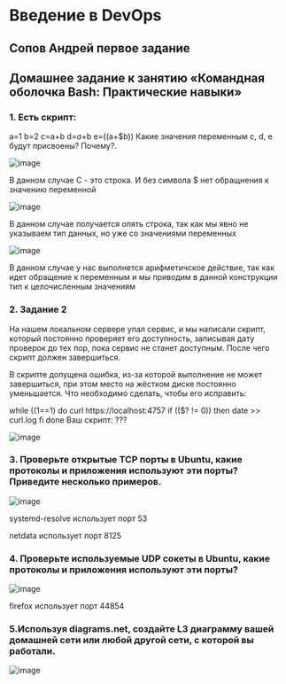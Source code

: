 # Введение в DevOps

##  Сопов Андрей первое задание 


## Домашнее задание к занятию «Командная оболочка Bash: Практические навыки»


### 1. Есть скрипт:

a=1
b=2
c=a+b
d=$a+$b
e=$(($a+$b))
Какие значения переменным c, d, e будут присвоены? Почему?.

![image](https://github.com/lechuk1981/Netology_devops/assets/5323690/47e887c4-0dc7-42e0-9605-ef06135e8b64)

В данном случае С - это строка. И без символа $ нет обращнения к значению переменной

![image](https://github.com/lechuk1981/Netology_devops/assets/5323690/3ddf2a4c-6a6b-4719-817c-6515c592dfe7)

В данном случае получается опять строка, так как мы явно не указываем тип данных, но уже со значениями переменных

![image](https://github.com/lechuk1981/Netology_devops/assets/5323690/32da754f-cb8a-4ebf-b95c-c7f45ff74ef1)

В данном случае у нас выполнется арифметичское действие, так как идет обращение к переменным и мы приводим в данной конструкции тип к целочисленным значениям



### 2. Задание 2

На нашем локальном сервере упал сервис, и мы написали скрипт, который постоянно проверяет его доступность, записывая дату проверок до тех пор, пока сервис не станет доступным. После чего скрипт должен завершиться.

В скрипте допущена ошибка, из-за которой выполнение не может завершиться, при этом место на жёстком диске постоянно уменьшается. Что необходимо сделать, чтобы его исправить:

while ((1==1)
do
	curl https://localhost:4757
	if (($? != 0))
	then
		date >> curl.log
	fi
done
Ваш скрипт:
???

![image](https://user-images.githubusercontent.com/5323690/236673968-4c6f8bd4-e3bc-43d4-859e-3cd23005f4e9.png)



### 3. Проверьте открытые TCP порты в Ubuntu, какие протоколы и приложения используют эти порты? Приведите несколько примеров.

![image](https://user-images.githubusercontent.com/5323690/236673981-b1ef59ea-d740-426f-aef6-821d352984c6.png)

systemd-resolve  использует порт 53

netdata использует порт 8125

### 4. Проверьте используемые UDP сокеты в Ubuntu, какие протоколы и приложения используют эти порты?

![image](https://user-images.githubusercontent.com/5323690/236674299-e92533e9-efd5-4528-abaa-4dfa631963fb.png)

firefox использует порт 44854

### 5.Используя diagrams.net, создайте L3 диаграмму вашей домашней сети или любой другой сети, с которой вы работали.

![image](https://user-images.githubusercontent.com/5323690/236675019-ae1e247b-41de-40a3-83fd-85eb8b03336c.png)

